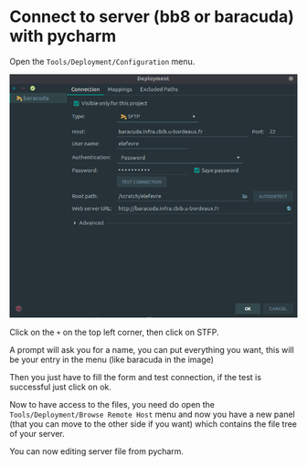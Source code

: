 # Connect to server (bb8 or baracuda) with pycharm

Open the `Tools/Deployment/Configuration` menu.

![Deployement menu](imgs/server_pycharm/deployment_menu.png "Menu")

Click on the `+` on the top left corner, then click on STFP.

A prompt will ask you for a name, you can put everything you want, this will be your entry in the menu (like baracuda in the image)

Then you just have to fill the form and test connection, if the test is successful just click on ok.

Now to have access to the files, you need do open the `Tools/Deployment/Browse Remote Host` menu and now you have a new panel (that you can move to the other side if you want) which contains the file tree of your server.

You can now editing server file from pycharm.
